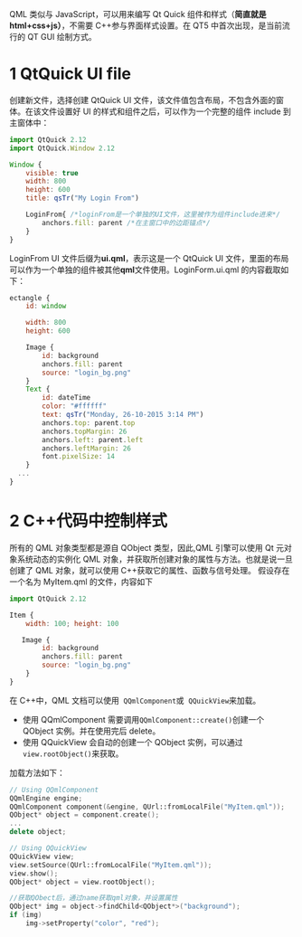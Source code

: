 QML 类似与 JavaScript，可以用来编写 Qt Quick 组件和样式（**简直就是 html+css+js）**，不需要 C++参与界面样式设置。在 QT5 中首次出现，是当前流行的 QT GUI 绘制方式。

# 1 QtQuick UI file

创建新文件，选择创建 QtQuick UI 文件，该文件值包含布局，不包含外面的窗体。在该文件设置好 UI 的样式和组件之后，可以作为一个完整的组件 include 到主窗体中：

```javascript
import QtQuick 2.12
import QtQuick.Window 2.12

Window {
    visible: true
    width: 800
    height: 600
    title: qsTr("My Login From")

    LoginFrom{ /*loginFrom是一个单独的UI文件，这里被作为组件include进来*/
        anchors.fill: parent /*在主窗口中的边距锚点*/
    }
}
```

LoginFrom UI 文件后缀为**ui.qml**，表示这是一个 QtQuick UI 文件，里面的布局可以作为一个单独的组件被其他**qml**文件使用。LoginForm.ui.qml 的内容截取如下：

```javascript
ectangle {
    id: window

    width: 800
    height: 600

    Image {
        id: background
        anchors.fill: parent
        source: "login_bg.png"
    }
	Text {
        id: dateTime
        color: "#ffffff"
        text: qsTr("Monday, 26-10-2015 3:14 PM")
        anchors.top: parent.top
        anchors.topMargin: 26
        anchors.left: parent.left
        anchors.leftMargin: 26
        font.pixelSize: 14
    }
  ...
}
```

# 2 C++代码中控制样式

所有的 QML 对象类型都是源自 QObject 类型，因此,QML 引擎可以使用 Qt 元对象系统动态的实例化 QML 对象，并获取所创建对象的属性与方法。也就是说一旦创建了 QML 对象，就可以使用 C++获取它的属性、函数与信号处理。
假设存在一个名为 MyItem.qml 的文件，内容如下

```javascript
import QtQuick 2.12

Item {
    width: 100; height: 100

   Image {
        id: background
        anchors.fill: parent
        source: "login_bg.png"
    }
}
```

在 C++中，QML 文档可以使用  `QQmlComponent`或  `QQuickView`来加载。

- 使用 QQmlComponent 需要调用`QQmlComponent::create()`创建一个 QObject 实例。并在使用完后 delete。
- 使用 QQuickView 会自动的创建一个 QObject 实例，可以通过`view.rootObject()`来获取。

加载方法如下：

```cpp
// Using QQmlComponent
QQmlEngine engine;
QQmlComponent component(&engine, QUrl::fromLocalFile("MyItem.qml"));
QObject* object = component.create();
...
delete object;

// Using QQuickView
QQuickView view;
view.setSource(QUrl::fromLocalFile("MyItem.qml"));
view.show();
QObject* object = view.rootObject();

//获取QObect后，通过name获取qml对象，并设置属性
QObject* img = object->findChild<QObject*>("background");
if (img)
    img->setProperty("color", "red");
```
